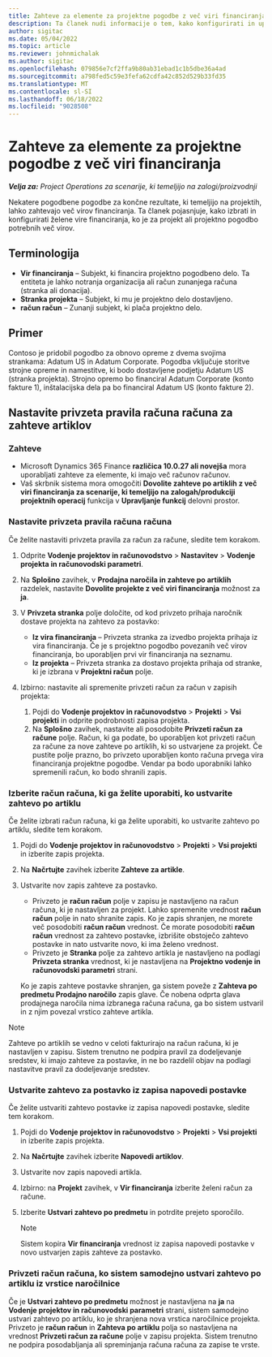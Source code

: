 ```yaml
---
title: Zahteve za elemente za projektne pogodbe z več viri financiranja
description: Ta članek nudi informacije o tem, kako konfigurirati in uporabiti zahteve za elemente z več viri financiranja.
author: sigitac
ms.date: 05/04/2022
ms.topic: article
ms.reviewer: johnmichalak
ms.author: sigitac
ms.openlocfilehash: 079856e7cf2ffa9b80ab31ebad1c1b5dbe36a4ad
ms.sourcegitcommit: a798fed5c59e3fefa62cdfa42c852d529b33fd35
ms.translationtype: MT
ms.contentlocale: sl-SI
ms.lasthandoff: 06/18/2022
ms.locfileid: "9028508"
---
```

# <a name="item-requirements-for-project-contracts-with-multiple-funding-sources"></a>Zahteve za elemente za projektne pogodbe z več viri financiranja

_**Velja za:** Project Operations za scenarije, ki temeljijo na zalogi/proizvodnji_

Nekatere pogodbene pogodbe za končne rezultate, ki temeljijo na projektih, lahko zahtevajo več virov financiranja. Ta članek pojasnjuje, kako izbrati in konfigurirati želene vire financiranja, ko je za projekt ali projektno pogodbo potrebnih več virov.

## <a name="terminology"></a>Terminologija

- **Vir financiranja** – Subjekt, ki financira projektno pogodbeno delo. Ta entiteta je lahko notranja organizacija ali račun zunanjega računa (stranka ali donacija).
- **Stranka projekta** – Subjekt, ki mu je projektno delo dostavljeno.
- **račun račun** – Zunanji subjekt, ki plača projektno delo.

## <a name="example"></a>Primer

Contoso je pridobil pogodbo za obnovo opreme z dvema svojima strankama: Adatum US in Adatum Corporate. Pogodba vključuje storitve strojne opreme in namestitve, ki bodo dostavljene podjetju Adatum US (stranka projekta). Strojno opremo bo financiral Adatum Corporate (konto fakture 1), inštalacijska dela pa bo financiral Adatum US (konto fakture 2).

## <a name="set-up-invoice-account-defaulting-rules-for-item-requirements"></a>Nastavite privzeta pravila računa računa za zahteve artiklov

### <a name="prerequisites"></a>Zahteve

- Microsoft Dynamics 365 Finance **različica 10.0.27 ali novejša** mora uporabljati zahteve za elemente, ki imajo več računov računov.
- Vaš skrbnik sistema mora omogočiti **Dovolite zahteve po artiklih z več viri financiranja za scenarije, ki temeljijo na zalogah/produkciji projektnih operacij** funkcija v **Upravljanje funkcij** delovni prostor.

### <a name="set-up-the-invoice-account-defaulting-rules"></a>Nastavite privzeta pravila računa računa

Če želite nastaviti privzeta pravila za račun za račune, sledite tem korakom.

1. Odprite **Vodenje projektov in računovodstvo** \> **Nastavitev** \> **Vodenje projekta in računovodski parametri**.
1. Na **Splošno** zavihek, v **Prodajna naročila in zahteve po artiklih** razdelek, nastavite **Dovolite projekte z več viri financiranja** možnost za **ja**.
1. V **Privzeta stranka** polje določite, od kod privzeto prihaja naročnik dostave projekta na zahtevo za postavko:

    - **Iz vira financiranja** – Privzeta stranka za izvedbo projekta prihaja iz vira financiranja. Če je s projektno pogodbo povezanih več virov financiranja, bo uporabljen prvi vir financiranja na seznamu.
    - **Iz projekta** – Privzeta stranka za dostavo projekta prihaja od stranke, ki je izbrana v **Projektni račun** polje.

1. Izbirno: nastavite ali spremenite privzeti račun za račun v zapisih projekta:

    1. Pojdi do **Vodenje projektov in računovodstvo** \> **Projekti** \> **Vsi projekti** in odprite podrobnosti zapisa projekta.
    2. Na **Splošno** zavihek, nastavite ali posodobite **Privzeti račun za račune** polje. Račun, ki ga podate, bo uporabljen kot privzeti račun za račune za nove zahteve po artiklih, ki so ustvarjene za projekt. Če pustite polje prazno, bo privzeto uporabljen konto računa prvega vira financiranja projektne pogodbe. Vendar pa bodo uporabniki lahko spremenili račun, ko bodo shranili zapis.

### <a name="select-the-invoice-account-to-use-when-you-create-an-item-requirement"></a>Izberite račun računa, ki ga želite uporabiti, ko ustvarite zahtevo po artiklu

Če želite izbrati račun računa, ki ga želite uporabiti, ko ustvarite zahtevo po artiklu, sledite tem korakom.

1. Pojdi do **Vodenje projektov in računovodstvo** \> **Projekti** \> **Vsi projekti** in izberite zapis projekta.
1. Na **Načrtujte** zavihek izberite **Zahteve za artikle**.
1. Ustvarite nov zapis zahteve za postavko.

    - Privzeto je **račun račun** polje v zapisu je nastavljeno na račun računa, ki je nastavljen za projekt. Lahko spremenite vrednost **račun račun** polje in nato shranite zapis. Ko je zapis shranjen, ne morete več posodobiti **račun račun** vrednost. Če morate posodobiti **račun račun** vrednost za zahtevo postavke, izbrišite obstoječo zahtevo postavke in nato ustvarite novo, ki ima želeno vrednost.
    - Privzeto je **Stranka** polje za zahtevo artikla je nastavljeno na podlagi **Privzeta stranka** vrednost, ki je nastavljena na **Projektno vodenje in računovodski parametri** strani.

    Ko je zapis zahteve postavke shranjen, ga sistem poveže z **Zahteva po predmetu Prodajno naročilo** zapis glave. Če nobena odprta glava prodajnega naročila nima izbranega računa računa, ga bo sistem ustvaril in z njim povezal vrstico zahteve artikla.

> [!NOTE]
> Zahteve po artiklih se vedno v celoti fakturirajo na račun računa, ki je nastavljen v zapisu. Sistem trenutno ne podpira pravil za dodeljevanje sredstev, ki imajo zahteve za postavke, in ne bo razdelil objav na podlagi nastavitve pravil za dodeljevanje sredstev.

### <a name="create-an-item-requirement-from-an-item-forecast-record"></a>Ustvarite zahtevo za postavko iz zapisa napovedi postavke

Če želite ustvariti zahtevo postavke iz zapisa napovedi postavke, sledite tem korakom.

1. Pojdi do **Vodenje projektov in računovodstvo** \> **Projekti** \> **Vsi projekti** in izberite zapis projekta.
1. Na **Načrtujte** zavihek izberite **Napovedi artiklov**.
1. Ustvarite nov zapis napovedi artikla.
1. Izbirno: na **Projekt** zavihek, v **Vir financiranja** izberite želeni račun za račune.
1. Izberite **Ustvari zahtevo po predmetu** in potrdite prejeto sporočilo.

    > [!NOTE]
    > Sistem kopira **Vir financiranja** vrednost iz zapisa napovedi postavke v novo ustvarjen zapis zahteve za postavko.

### <a name="default-invoice-account-when-the-system-automatically-creates-an-item-requirement-from-a-purchase-order-line"></a>Privzeti račun računa, ko sistem samodejno ustvari zahtevo po artiklu iz vrstice naročilnice

Če je **Ustvari zahtevo po predmetu** možnost je nastavljena na **ja** na **Vodenje projektov in računovodski parametri** strani, sistem samodejno ustvari zahtevo po artiklu, ko je shranjena nova vrstica naročilnice projekta. Privzeto je **račun račun** in **Zahteva po artiklu** polja so nastavljena na vrednost **Privzeti račun za račune** polje v zapisu projekta. Sistem trenutno ne podpira posodabljanja ali spreminjanja računa računa za zapise te vrste.
